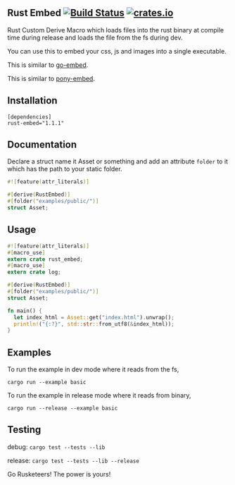 ## Rust Embed [![Build Status](https://travis-ci.org/pyros2097/rust-embed.svg?branch=master)](https://travis-ci.org/pyros2097/rust-embed) [![crates.io](http://meritbadge.herokuapp.com/rust-embed)](https://crates.io/crates/rust-embed)
Rust Custom Derive Macro which loads files into the rust binary at compile time during release and loads the file from the fs during dev.

You can use this to embed your css, js and images into a single executable.

This is similar to [go-embed](https://github.com/pyros2097/go-embed).

This is similar to [pony-embed](https://github.com/pyros2097/pony-embed).

## Installation

```
[dependencies]
rust-embed="1.1.1"
```

## Documentation
Declare a struct name it Asset or something and add an attribute `folder` to it which has the path to your static folder. 
```rust
#![feature(attr_literals)]

#[derive(RustEmbed)]
#[folder("examples/public/")]
struct Asset;
```

## Usage
```rust
#![feature(attr_literals)]
#[macro_use]
extern crate rust_embed;
#[macro_use]
extern crate log;

#[derive(RustEmbed)]
#[folder("examples/public/")]
struct Asset;

fn main() {
  let index_html = Asset::get("index.html").unwrap();
  println!("{:?}", std::str::from_utf8(&index_html));
}
```

## Examples
To run the example in dev mode where it reads from the fs,

`cargo run --example basic`

To run the example in release mode where it reads from binary,

`cargo run --release --example basic`
## Testing
debug: `cargo test --tests --lib`

release: `cargo test --tests --lib --release`

Go Rusketeers!
The power is yours!
